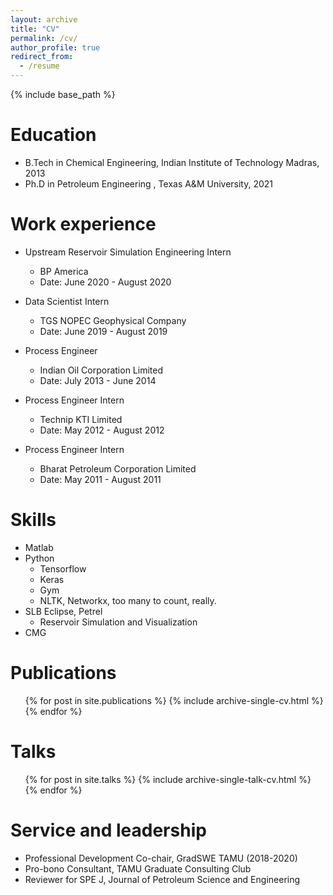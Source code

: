 ```yaml
---
layout: archive
title: "CV"
permalink: /cv/
author_profile: true
redirect_from:
  - /resume
---
```


{% include base_path %}

Education
======
* B.Tech in Chemical Engineering, Indian Institute of Technology Madras, 2013
* Ph.D in Petroleum Engineering , Texas A&M University, 2021

Work experience
======
* Upstream Reservoir Simulation Engineering Intern
  * BP America
  * Date: June 2020 - August 2020
  
* Data Scientist Intern
  * TGS NOPEC Geophysical Company
  * Date: June 2019 - August 2019

* Process Engineer
  * Indian Oil Corporation Limited
  * Date: July 2013 - June 2014
  
* Process Engineer Intern
  * Technip KTI Limited
  * Date: May 2012 - August 2012
  
* Process Engineer Intern
  * Bharat Petroleum Corporation Limited
  * Date: May 2011 - August 2011
  
Skills
======
* Matlab
* Python
  * Tensorflow
  * Keras
  * Gym
  * NLTK, Networkx, too many to count, really.
* SLB Eclipse, Petrel
  * Reservoir Simulation and Visualization
* CMG


Publications
======
  <ul>{% for post in site.publications %}
    {% include archive-single-cv.html %}
  {% endfor %}</ul>
  
Talks
======
  <ul>{% for post in site.talks %}
    {% include archive-single-talk-cv.html %}
  {% endfor %}</ul>
  
Service and leadership
======
* Professional Development Co-chair, GradSWE TAMU (2018-2020)
* Pro-bono Consultant, TAMU Graduate Consulting Club
* Reviewer for SPE J, Journal of Petroleum Science and Engineering
